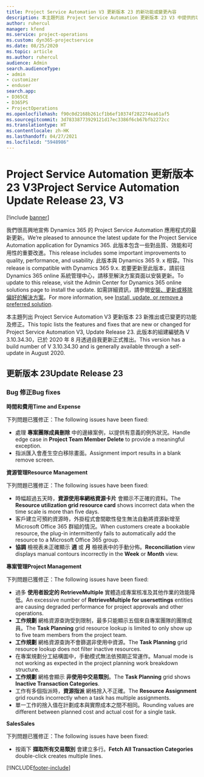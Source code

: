 ```yaml
---
title: Project Service Automation V3 更新版本 23 的新功能或變更內容
description: 本主題列出 Project Service Automation 更新版本 23 V3 中提供的功能和修正。
author: ruhercul
manager: kfend
ms.service: project-operations
ms.custom: dyn365-projectservice
ms.date: 08/25/2020
ms.topic: article
ms.author: ruhercul
audience: Admin
search.audienceType:
- admin
- customizer
- enduser
search.app:
- D365CE
- D365PS
- ProjectOperations
ms.openlocfilehash: f90c0d2168b261cf1b6ef10374f282274ea61af5
ms.sourcegitcommit: 3d78338773929121d17ec3386f6cb67bfb2272cc
ms.translationtype: HT
ms.contentlocale: zh-HK
ms.lasthandoff: 04/27/2021
ms.locfileid: "5948986"
---
```

# <a name="project-service-automation-update-release-23-v3"></a><span data-ttu-id="59486-103">Project Service Automation 更新版本 23 V3</span><span class="sxs-lookup"><span data-stu-id="59486-103">Project Service Automation Update Release 23, V3</span></span>

[!include [banner](../includes/psa-now-project-operations.md)]

<span data-ttu-id="59486-104">我們很高興地宣佈 Dynamics 365 的 Project Service Automation 應用程式的最新更新。</span><span class="sxs-lookup"><span data-stu-id="59486-104">We’re pleased to announce the latest update for the Project Service Automation application for Dynamics 365.</span></span> <span data-ttu-id="59486-105">此版本包含一些對品質、效能和可用性的重要改進。</span><span class="sxs-lookup"><span data-stu-id="59486-105">This release includes some important improvements to quality, performance, and usability.</span></span> <span data-ttu-id="59486-106">此版本與 Dynamics 365 9. x 相容。</span><span class="sxs-lookup"><span data-stu-id="59486-106">This release is compatible with Dynamics 365 9.x.</span></span> <span data-ttu-id="59486-107">若要更新至此版本，請前往 Dynamics 365 online 系統管理中心，請移至解決方案頁面以安裝更新。</span><span class="sxs-lookup"><span data-stu-id="59486-107">To update to this release, visit the Admin Center for Dynamics 365 online solutions page to install the update.</span></span> <span data-ttu-id="59486-108">如需詳細資訊，請參閱[安裝、更新或移除偏好的解決方案](/power-platform/admin/install-remove-preferred-solution)。</span><span class="sxs-lookup"><span data-stu-id="59486-108">For more information, see [Install, update, or remove a preferred solution](/power-platform/admin/install-remove-preferred-solution).</span></span>

<span data-ttu-id="59486-109">本主題列出 Project Service Automation V3 更新版本 23 新推出或已變更的功能及修正。</span><span class="sxs-lookup"><span data-stu-id="59486-109">This topic lists the features and fixes that are new or changed for Project Service Automation V3, Update Release 23.</span></span> <span data-ttu-id="59486-110">此版本的組建編號為 V 3.10.34.30，已於 2020 年 8 月透過自我更新正式推出。</span><span class="sxs-lookup"><span data-stu-id="59486-110">This version has a build number of V 3.10.34.30 and is generally available through a self-update in August 2020.</span></span>

## <a name="update-release-23"></a><span data-ttu-id="59486-111">更新版本 23</span><span class="sxs-lookup"><span data-stu-id="59486-111">Update Release 23</span></span>

### <a name="bug-fixes"></a><span data-ttu-id="59486-112">Bug 修正</span><span class="sxs-lookup"><span data-stu-id="59486-112">Bug fixes</span></span>

<span data-ttu-id="59486-113">**時間和費用**</span><span class="sxs-lookup"><span data-stu-id="59486-113">**Time and Expense**</span></span>

<span data-ttu-id="59486-114">下列問題已獲修正：</span><span class="sxs-lookup"><span data-stu-id="59486-114">The following issues have been fixed:</span></span>
- <span data-ttu-id="59486-115">處理 **專案團隊成員刪除** 中的邊緣案例，以提供有意義的例外狀況。</span><span class="sxs-lookup"><span data-stu-id="59486-115">Handle edge case in **Project Team Member Delete** to provide a meaningful exception.</span></span>
- <span data-ttu-id="59486-116">指派匯入會產生空白移除畫面。</span><span class="sxs-lookup"><span data-stu-id="59486-116">Assignment import results in a blank remove screen.</span></span>

<span data-ttu-id="59486-117">**資源管理**</span><span class="sxs-lookup"><span data-stu-id="59486-117">**Resource Management**</span></span>

<span data-ttu-id="59486-118">下列問題已獲修正：</span><span class="sxs-lookup"><span data-stu-id="59486-118">The following issues have been fixed:</span></span>

- <span data-ttu-id="59486-119">時幅超過五天時，**資源使用率網格資源卡片** 會顯示不正確的資料。</span><span class="sxs-lookup"><span data-stu-id="59486-119">The **Resource utilization grid resource card** shows incorrect data when the time scale is more than five days.</span></span>
- <span data-ttu-id="59486-120">客戶建立可預約資源時，外掛程式會間歇性發生無法自動將資源新增至 Microsoft Office 365 群組的情況。</span><span class="sxs-lookup"><span data-stu-id="59486-120">When customers create a bookable resource, the plug-in intermittently fails to automatically add the resource to a Microsoft Office 365 group.</span></span>
- <span data-ttu-id="59486-121">**協調** 檢視表未正確顯示 **週** 或 **月** 檢視表中的手動分佈。</span><span class="sxs-lookup"><span data-stu-id="59486-121">**Reconciliation** view displays manual contours incorrectly in the **Week** or **Month** view.</span></span>

<span data-ttu-id="59486-122">**專案管理**</span><span class="sxs-lookup"><span data-stu-id="59486-122">**Project Management**</span></span>

<span data-ttu-id="59486-123">下列問題已獲修正：</span><span class="sxs-lookup"><span data-stu-id="59486-123">The following issues have been fixed:</span></span>

- <span data-ttu-id="59486-124">過多 **使用者設定的 RetrieveMultiple** 實體造成專案核准及其他作業的效能降低。</span><span class="sxs-lookup"><span data-stu-id="59486-124">An excessive number of **RetrieveMultiple for usersettings** entities are causing degraded performance for project approvals and other operations.</span></span>
- <span data-ttu-id="59486-125">**工作規劃** 網格資源查詢受到限制，最多只能顯示五個來自專案團隊的團隊成員。</span><span class="sxs-lookup"><span data-stu-id="59486-125">The **Task Planning** grid resource lookup is limited to only show up to five team members from the project team.</span></span> 
- <span data-ttu-id="59486-126">**工作規劃** 網格資源查詢不會篩選非使用中資源。</span><span class="sxs-lookup"><span data-stu-id="59486-126">The **Task Planning** grid resource lookup does not filter inactive resources.</span></span>
- <span data-ttu-id="59486-127">在專案規劃分工結構圖中，手動模式無法依預期正常運作。</span><span class="sxs-lookup"><span data-stu-id="59486-127">Manual mode is not working as expected in the project planning work breakdown structure.</span></span>
- <span data-ttu-id="59486-128">**工作規劃** 網格會顯示 **非使用中交易類別**。</span><span class="sxs-lookup"><span data-stu-id="59486-128">The **Task Planning** grid shows **Inactive Transaction Categories**.</span></span>
- <span data-ttu-id="59486-129">工作有多個指派時，**資源指派** 網格捨入不正確。</span><span class="sxs-lookup"><span data-stu-id="59486-129">The **Resource Assignment** grid rounds incorrectly when a task has multiple assignments.</span></span>
- <span data-ttu-id="59486-130">單一工作的捨入值在計劃成本與實際成本之間不相同。</span><span class="sxs-lookup"><span data-stu-id="59486-130">Rounding values are different between planned cost and actual cost for a single task.</span></span>

<span data-ttu-id="59486-131">**Sales**</span><span class="sxs-lookup"><span data-stu-id="59486-131">**Sales**</span></span>

<span data-ttu-id="59486-132">下列問題已獲修正：</span><span class="sxs-lookup"><span data-stu-id="59486-132">The following issues have been fixed:</span></span>

- <span data-ttu-id="59486-133">按兩下 **擷取所有交易類別** 會建立多行。</span><span class="sxs-lookup"><span data-stu-id="59486-133">**Fetch All Transaction Categories** double-click creates multiple lines.</span></span>


[!INCLUDE[footer-include](../includes/footer-banner.md)]